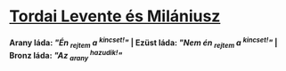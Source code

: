 # <ins>Tordai Levente és Milániusz</ins>
__Arany láda: *"Én <sub>rejtem</sub> a <sup>kincset!</sup>"* | Ezüst láda: *"Nem én <sub>rejtem</sub> a <sup>kincset!</sup>"* | Bronz láda: *"Az <sub>arany</sub> <sup>hazudik!</sup>"*__
